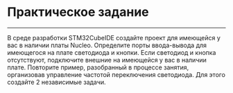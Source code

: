 # Практическое задание
---
В среде разработки STM32CubeIDE создайте проект для имеющейся у вас в наличии платы Nucleo.
Определите порты ввода-вывода для имеющегося на плате светодиода и кнопки. Если светодиод и кнопка отсутствуют, подключите внешние на имеющейся у вас в наличии плате.
Повторите пример, разобранный в процессе занятия, организовав управление частотой переключения светодиода. Для этого создайте 2 независимые задачи.
